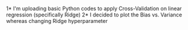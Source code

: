 1* I'm uploading basic Python codes to apply Cross-Validation on linear regression (specifically Ridge)
2* I decided to plot the Bias vs. Variance whereas changing Ridge hyperparameter
